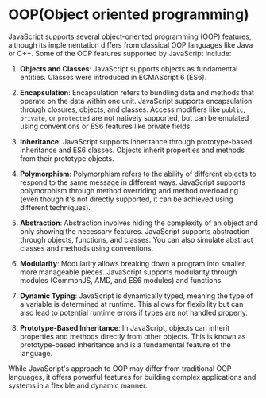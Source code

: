 # OOP(Object oriented programming)

JavaScript supports several object-oriented programming (OOP) features, although its implementation differs from classical OOP languages like Java or C++. Some of the OOP features supported by JavaScript include:

1. **Objects and Classes**: JavaScript supports objects as fundamental entities. Classes were introduced in ECMAScript 6 (ES6).

2. **Encapsulation**: Encapsulation refers to bundling data and methods that operate on the data within one unit. JavaScript supports encapsulation through closures, objects, and classes. Access modifiers like `public`, `private`, or `protected` are not natively supported, but can be emulated using conventions or ES6 features like private fields.

3. **Inheritance**: JavaScript supports inheritance through prototype-based inheritance and ES6 classes. Objects inherit properties and methods from their prototype objects.

4. **Polymorphism**: Polymorphism refers to the ability of different objects to respond to the same message in different ways. JavaScript supports polymorphism through method overriding and method overloading (even though it's not directly supported, it can be achieved using different techniques).

5. **Abstraction**: Abstraction involves hiding the complexity of an object and only showing the necessary features. JavaScript supports abstraction through objects, functions, and classes. You can also simulate abstract classes and methods using conventions.

6. **Modularity**: Modularity allows breaking down a program into smaller, more manageable pieces. JavaScript supports modularity through modules (CommonJS, AMD, and ES6 modules) and functions.

7. **Dynamic Typing**: JavaScript is dynamically typed, meaning the type of a variable is determined at runtime. This allows for flexibility but can also lead to potential runtime errors if types are not handled properly.

8. **Prototype-Based Inheritance**: In JavaScript, objects can inherit properties and methods directly from other objects. This is known as prototype-based inheritance and is a fundamental feature of the language.

While JavaScript's approach to OOP may differ from traditional OOP languages, it offers powerful features for building complex applications and systems in a flexible and dynamic manner.